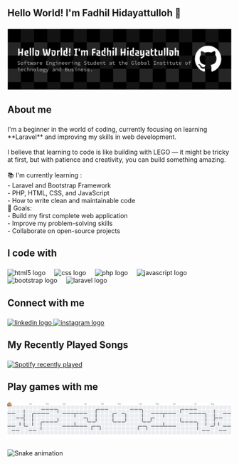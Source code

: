 <h2 align="left">Hello World! I'm Fadhil Hidayattulloh 👋</h2>

###
![Fadhil Hidayattulloh](img/github-header.png)

<h2 align="left">About me</h2>

###

<p align="left">I'm a beginner in the world of coding, currently focusing on learning **Laravel** and improving my skills in web development.  <br><br>I believe that learning to code is like building with LEGO — it might be tricky at first, but with patience and creativity, you can build something amazing.  <br><br>📚 I'm currently learning : <br>- Laravel and Bootstrap Framework<br>- PHP, HTML, CSS, and JavaScript<br>- How to write clean and maintainable code<br>🎯 Goals: <br>- Build my first complete web application<br>- Improve my problem-solving skills<br>- Collaborate on open-source projects</p>

###

<h2 align="left">I code with</h2>

###

<div align="left">
  <img src="https://cdn.jsdelivr.net/gh/devicons/devicon/icons/html5/html5-original.svg" height="40" alt="html5 logo"  />
  <img width="12" />
  <img src="https://cdn.jsdelivr.net/gh/devicons/devicon/icons/css3/css3-original.svg" height="40" alt="css logo"  />
  <img width="12" />
  <img src="https://cdn.jsdelivr.net/gh/devicons/devicon/icons/php/php-original.svg" height="40" alt="php logo"  />
  <img width="12" />
  <img src="https://cdn.jsdelivr.net/gh/devicons/devicon/icons/javascript/javascript-original.svg" height="40" alt="javascript logo"  />
  <img width="12" />
  <img src="https://cdn.jsdelivr.net/gh/devicons/devicon/icons/bootstrap/bootstrap-original.svg" height="40" alt="bootstrap logo"  />
  <img width="12" />
  <img src="https://cdn.jsdelivr.net/gh/devicons/devicon/icons/laravel/laravel-original.svg" height="40" alt="laravel logo"  />
</div>

###

<h2 align="left">Connect with me</h2>

###

<div align="left">
  <a href="https://www.linkedin.com/in/fadhil-hidayatulloh-881585372/" target="_blank">
    <img src="https://raw.githubusercontent.com/maurodesouza/profile-readme-generator/master/src/assets/icons/social/linkedin/default.svg" width="52" height="40" alt="linkedin logo"  />
  </a>
  <a href="https://instagram.com/syfqfadl" target="_blank">
    <img src="https://raw.githubusercontent.com/maurodesouza/profile-readme-generator/master/src/assets/icons/social/instagram/default.svg" width="52" height="40" alt="instagram logo"  />
  </a>
</div>

###

<h2 align="left">My Recently Played Songs</h2>

###

<div align="left">
  <a href="https://open.spotify.com/user/31wudzv7tih57b7355falkh36qdq">
    <img src="https://spotify-recently-played-readme.vercel.app/api?user=31wudzv7tih57b7355falkh36qdq&count=5" alt="Spotify recently played"  />
  </a>
</div>

###

<h2 align="left">Play games with me</h2>

###


  <source media="(prefers-color-scheme: dark)" srcset="https://raw.githubusercontent.com/syafiqfadhil/syafiqfadhil/output/pacman-contribution-graph-dark.svg">
  <source media="(prefers-color-scheme: light)" srcset="https://raw.githubusercontent.com/syafiqfadhil/syafiqfadhil/output/pacman-contribution-graph.svg">
  <img alt="pacman contribution graph" src="https://raw.githubusercontent.com/syafiqfadhil/syafiqfadhil/output/pacman-contribution-graph.svg">


###

<picture>
  <img src="https://raw.githubusercontent.com/syafiqfadhil/syafiqfadhil/output/snake.svg" alt="Snake animation" />
</picture>


###